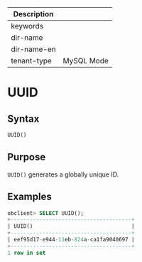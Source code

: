 | Description   |                 |
|---------------|-----------------|
| keywords      |                 |
| dir-name      |                 |
| dir-name-en   |                 |
| tenant-type   | MySQL Mode      |

# UUID

## Syntax

```sql
UUID()
```

## Purpose

`UUID()` generates a globally unique ID.

## Examples

```sql
obclient> SELECT UUID();
+--------------------------------------+
| UUID()                               |
+--------------------------------------+
| eef95d17-e944-11eb-824a-ca1fa9040697 |
+--------------------------------------+
1 row in set
```
